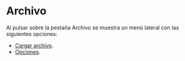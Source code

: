 # Archivo

Al pulsar sobre la pestaña Archivo se muestra un menú lateral con las siguientes opciones:

* [Cargar archivo](/lot-of-points-cc/interfaz-de-usuario/archivo/cargar-archivo.md).
* [Opciones](/lot-of-points-cc/interfaz-de-usuario/archivo/opciones/).

